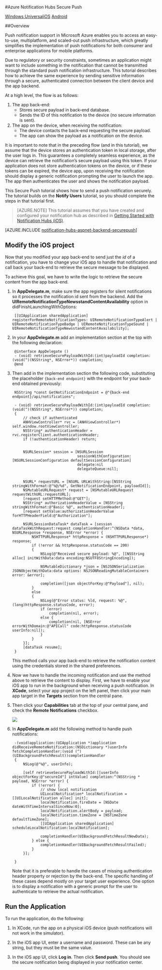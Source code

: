 <properties 
	pageTitle="Azure Notification Hubs Secure Push" 
	description="Learn how to send secure push notifications to an iOS app from Azure. Code samples written in Objective-C and C#." 
	documentationCenter="ios" 
	authors="wesmc7777" 
	manager="dwrede" 
	editor="" 
	services="notification-hubs"/>

<tags 
	ms.service="notification-hubs" 
	ms.workload="mobile" 
	ms.tgt_pltfrm="ios" 
	ms.devlang="objective-c" 
	ms.topic="article" 
	ms.date="02/26/2015" 
	ms.author="wesmc"/>

#Azure Notification Hubs Secure Push

<div class="dev-center-tutorial-selector sublanding">
    	<a href="/documentation/articles/notification-hubs-aspnet-backend-windows-dotnet-secure-push/" title="Windows Universal">Windows Universal</a><a href="/documentation/articles/notification-hubs-aspnet-backend-ios-secure-push/" title="iOS" class="current">iOS</a>
		<a href="/documentation/articles/notification-hubs-aspnet-backend-android-secure-push/" title="Android">Android</a>
</div>

##Overview

Push notification support in Microsoft Azure enables you to access an easy-to-use, multiplatform, and scaled-out push infrastructure, which greatly simplifies the implementation of push notifications for both consumer and enterprise applications for mobile platforms.

Due to regulatory or security constraints, sometimes an application might want to include something in the notification that cannot be transmitted through the standard push notification infrastructure. This tutorial describes how to achieve the same experience by sending sensitive information through a secure, authenticated connection between the client device and the app backend.

At a high level, the flow is as follows:

1. The app back-end:
	- Stores secure payload in back-end database.
	- Sends the ID of this notification to the device (no secure information is sent).
2. The app on the device, when receiving the notification:
	- The device contacts the back-end requesting the secure payload.
	- The app can show the payload as a notification on the device.

It is important to note that in the preceding flow (and in this tutorial), we assume that the device stores an authentication token in local storage, after the user logs in. This guarantees a completely seamless experience, as the device can retrieve the notification’s secure payload using this token. If your application does not store authentication tokens on the device, or if these tokens can be expired, the device app, upon receiving the notification should display a generic notification prompting the user to launch the app. The app then authenticates the user and shows the notification payload.

This Secure Push tutorial shows how to send a push notification securely. The tutorial builds on the **Notify Users** tutorial, so you should complete the steps in that tutorial first.

> [AZURE.NOTE] This tutorial assumes that you have created and configured your notification hub as described in [Getting Started with Notification Hubs (iOS)](notification-hubs-ios-get-started.md).

[AZURE.INCLUDE [notification-hubs-aspnet-backend-securepush](../includes/notification-hubs-aspnet-backend-securepush.md)]

## Modify the iOS project

Now that you modified your app back-end to send just the *id* of a notification, you have to change your iOS app to handle that notification and call back your back-end to retrieve the secure message to be displayed.

To achieve this goal, we have to write the logic to retrieve the secure content from the app back-end.

1. In **AppDelegate.m**, make sure the app registers for silent notifications so it processes the notification id sent from the backend. Add the **UIRemoteNotificationTypeNewsstandContentAvailability** option in didFinishLaunchingWithOptions:

		[[UIApplication sharedApplication] registerForRemoteNotificationTypes: UIRemoteNotificationTypeAlert | UIRemoteNotificationTypeBadge | UIRemoteNotificationTypeSound | UIRemoteNotificationTypeNewsstandContentAvailability];

2. In your **AppDelegate.m** add an implementation section at the top with the following declaration:

		@interface AppDelegate ()
		- (void) retrieveSecurePayloadWithId:(int)payloadId completion: (void(^)(NSString*, NSError*)) completion;
		@end

3. Then add in the implementation section the following code, substituting the placeholder `{back-end endpoint}` with the endpoint for your back-end obtained previously:

		NSString *const GetNotificationEndpoint = @"{back-end endpoint}/api/notifications";

		- (void) retrieveSecurePayloadWithId:(int)payloadId completion: (void(^)(NSString*, NSError*)) completion;
		{
		    // check if authenticated
		    ANHViewController* rvc = (ANHViewController*) self.window.rootViewController;
		    NSString* authenticationHeader = rvc.registerClient.authenticationHeader;
		    if (!authenticationHeader) return;


		    NSURLSession* session = [NSURLSession
		                             sessionWithConfiguration:[NSURLSessionConfiguration defaultSessionConfiguration]
		                             delegate:nil
		                             delegateQueue:nil];


		    NSURL* requestURL = [NSURL URLWithString:[NSString stringWithFormat:@"%@/%d", GetNotificationEndpoint, payloadId]];
		    NSMutableURLRequest* request = [NSMutableURLRequest requestWithURL:requestURL];
		    [request setHTTPMethod:@"GET"];
		    NSString* authorizationHeaderValue = [NSString stringWithFormat:@"Basic %@", authenticationHeader];
		    [request setValue:authorizationHeaderValue forHTTPHeaderField:@"Authorization"];

		    NSURLSessionDataTask* dataTask = [session dataTaskWithRequest:request completionHandler:^(NSData *data, NSURLResponse *response, NSError *error) {
		        NSHTTPURLResponse* httpResponse = (NSHTTPURLResponse*) response;
		        if (!error && httpResponse.statusCode == 200)
		        {
		            NSLog(@"Received secure payload: %@", [[NSString alloc] initWithData:data encoding:NSUTF8StringEncoding]);

		            NSMutableDictionary *json = [NSJSONSerialization JSONObjectWithData:data options: NSJSONReadingMutableContainers error: &error];

		            completion([json objectForKey:@"Payload"], nil);
		        }
		        else
		        {
		            NSLog(@"Error status: %ld, request: %@", (long)httpResponse.statusCode, error);
		            if (error)
		                completion(nil, error);
		            else {
		                completion(nil, [NSError errorWithDomain:@"APICall" code:httpResponse.statusCode userInfo:nil]);
		            }
		        }
		    }];
		    [dataTask resume];
		}

	This method calls your app back-end to retrieve the notification content using the credentials stored in the shared preferences.

4. Now we have to handle the incoming notification and use the method above to retrieve the content to display. First, we have to enable your iOS app to run in the background when receiving a push notification. In **XCode**, select your app project on the left panel, then click your main app target in the **Targets** section from the central pane.

5. Then click your **Capabilities** tab at the top of your central pane, and check the **Remote Notifications** checkbox.

	![][IOS1]


6. In **AppDelegate.m** add the following method to handle push notifications:

		-(void)application:(UIApplication *)application didReceiveRemoteNotification:(NSDictionary *)userInfo fetchCompletionHandler:(void (^)(UIBackgroundFetchResult))completionHandler
		{
		    NSLog(@"%@", userInfo);

		    [self retrieveSecurePayloadWithId:[[userInfo objectForKey:@"secureId"] intValue] completion:^(NSString * payload, NSError *error) {
		        if (!error) {
		            // show local notification
		            UILocalNotification* localNotification = [[UILocalNotification alloc] init];
		            localNotification.fireDate = [NSDate dateWithTimeIntervalSinceNow:0];
		            localNotification.alertBody = payload;
		            localNotification.timeZone = [NSTimeZone defaultTimeZone];
		            [[UIApplication sharedApplication] scheduleLocalNotification:localNotification];

		            completionHandler(UIBackgroundFetchResultNewData);
		        } else {
		            completionHandler(UIBackgroundFetchResultFailed);
		        }
		    }];

		}

	Note that it is preferable to handle the cases of missing authentication header property or rejection by the back-end. The specific handling of these cases depend mostly on your target user experience. One option is to display a notification with a generic prompt for the user to authenticate to retrieve the actual notification.

## Run the Application

To run the application, do the following:

1. In XCode, run the app on a physical iOS device (push notifications will not work in the simulator).

2. In the iOS app UI, enter a username and password. These can be any string, but they must be the same value.

3. In the iOS app UI, click **Log in**. Then click **Send push**. You should see the secure notification being displayed in your notification center.

[IOS1]: ./media/notification-hubs-aspnet-backend-ios-secure-push/secure-push-ios-1.png
